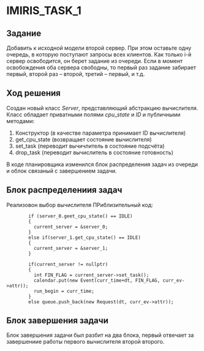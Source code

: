 # IMIRIS_TASK_1

## Задание
Добавить к исходной модели второй сервер. При этом оставьте одну очередь, в которую поступают запросы всех клиентов. Как только i-й сервер освободится, он берет задание из очереди. Если в момент освобождения оба сервера свободны, то первый раз задание забирает первый, второй раз – второй, третий – первый, и т.д.

## Ход решения
Создан новый класс $Server$, представляющий абстракцию вычислителя. Класс обладает приватными полями $cpu\_state$ и $ID$ и публичными методами:

1) Конструктор (в качестве параметра принимает ID вычислителя)
2) get_cpu_state (возвращает состояние вычислителя)
3) set_task (переводит вычичлитель в состояние подсчёта)
4) drop_task (переводит вычислитель в состояние готовность)

В коде планировщика изменился блок распределения задач из очереди и облок связаный с завершением задачи.

## Блок распределениия задач
Реализовон выбор вычислителя ПРиблизительный код:
```
        if (server_0.geet_cpu_state() == IDLE)
        {
          current_server = &server_0;
        }
        else if(server_1.get_cpu_state() == IDLE)
        {
          current_server = &server_1;
        }

        if(current_server != nullptr) 
        { 
          int FIN_FLAG = current_server->set_task();
          calendar.put(new Event(curr_time+dt, FIN_FLAG, curr_ev->attr));
          run_begin = curr_time;
        } 
        else queue.push_back(new Request(dt, curr_ev->attr)); 
```

## Блок завершения задачи
Блок завершения задачи был разбит на два блока, первый отвечает за завершениие работы первого вычислителя второй второго.
